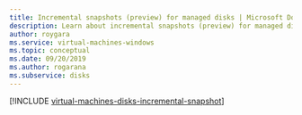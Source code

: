 ```yaml
---
title: Incremental snapshots (preview) for managed disks | Microsoft Docs
description: Learn about incremental snapshots (preview) for managed disks, including how to create them using CLI, PowerShell, and ARM.
author: roygara
ms.service: virtual-machines-windows
ms.topic: conceptual
ms.date: 09/20/2019
ms.author: rogarana
ms.subservice: disks
---
```


[!INCLUDE [virtual-machines-disks-incremental-snapshot](../../../includes/virtual-machines-disks-incremental-snapshot.md)]